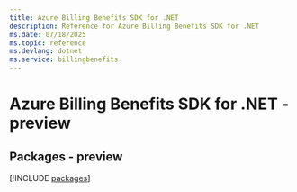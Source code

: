 ```yaml
---
title: Azure Billing Benefits SDK for .NET
description: Reference for Azure Billing Benefits SDK for .NET
ms.date: 07/18/2025
ms.topic: reference
ms.devlang: dotnet
ms.service: billingbenefits
---
```

# Azure Billing Benefits SDK for .NET - preview
## Packages - preview
[!INCLUDE [packages](billing-benefits-index.md)]